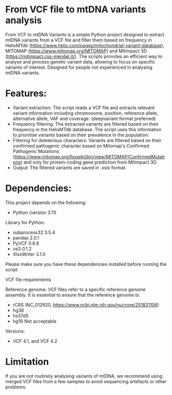 # From VCF file to mtDNA variants analysis 


From VCF to mtDNA Variants is a simple Python project designed to extract mtDNA variants from a VCF file and filter them based on frequency in HelixMTdb (https://www.helix.com/pages/mitochondrial-variant-database), MITOMAP (https://www.mitomap.org/MITOMAP) and Mitimpact 3D (https://mitimpact.css-mendel.it/). The scripts provides an efficient way to analyse and process genetic variant data, allowing to focus on specific variants of interest. Designed for people not experienced in analysing mtDNA variants.

# Features:
- Variant extraction: The script reads a VCF file and extracts relevant variant information including chromosome, position, reference allele, alternative allele, VAF and coverage. (deepvariant format preferred)
- Frequency filtering: The extracted variants are filtered based on their frequency in the HelixMTdb database. The script uses this information to prioritise variants based on their prevalence in the population.
- Filtering for deleterious characters: Variants are filtered based on their confirmed pathogenic character based on Mitomap's Confirmed Pathogenic Mutations (https://www.mitomap.org/foswiki/bin/view/MITOMAP/ConfirmedMutations) and only for protein-coding gene prediction from Mitimpact 3D.
- Output: The filtered variants are saved in .xslx format.

# Dependencies:

This project depends on the following:

- Python (version 3.11)

Library for Python: 
- subprocess32 3.5.4
- pandas 2.0.1
- PyVCF 0.6.8 
- os3 0.1.2
- XlsxWriter 3.1.0

Please make sure you have these dependencies installed before running the script.

VCF file requirements

Reference genome: VCF files refer to a specific reference genome assembly. It is essential to ensure that the reference genome is:
- rCRS (NC_012920, https://www.ncbi.nlm.nih.gov/nuccore/251831106)
- hg38
- hs37d5
- hg19 Not acceptable

Versions: 
-	VCF 4.1, and VCF 4.2

# Limitation 

If you are not routinely analysing variants of mtDNA, we recommend using merged VCF files from a few samples to avoid sequencing artefacts or other problems.

